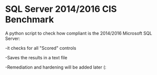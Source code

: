 # SQL Server 2014/2016 CIS Benchmark
A python script to check how compliant is the 2014/2016 Microsoft SQL Server:

-it checks for all "Scored" controls

-Saves the results in a text file

-Remediation and hardening will be added later  (:
